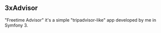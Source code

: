 3xAdvisor
--------------

"Freetime Advisor" it's a simple "tripadvisor-like" app developed by me in Symfony 3.

